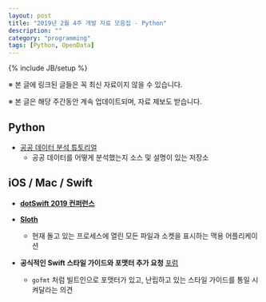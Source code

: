 ```yaml
---
layout: post
title: "2019년 2월 4주 개발 자료 모음집 - Python"
description: ""
category: "programming"
tags: [Python, OpenData]
---
```

{% include JB/setup %}

※ 본 글에 링크된 글들은 꼭 최신 자료이지 않을 수 있습니다.

※ 본 글은 해당 주간동안 계속 업데이트되며, 자료 제보도 받습니다.

## Python

* [공공 데이터 분석 튜토리얼](https://github.com/corazzon/OpenDataWrangling)
  - 공공 데이터를 어떻게 분석했는지 소스 및 설명이 있는 저장소

## iOS / Mac / Swift

* **[dotSwift 2019 컨퍼런스](https://www.dotconferences.com/conference/dotswift-2019)**

* **[Sloth](https://github.com/sveinbjornt/Sloth)**
  - 현재 돌고 있는 프로세스에 열린 모든 파일과 소켓을 표시하는 맥용 어플리케이션

* **공식적인 Swift 스타일 가이드와 포맷터 추가 요청** [포럼](https://forums.swift.org/t/pitch-an-official-style-guide-and-formatter-for-swift/21025)
  - `gofmt` 처럼 빌트인으로 포맷터가 있고, 난립하고 있는 스타일 가이드를 통일 시켜달라는 의견

  